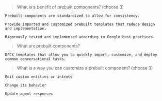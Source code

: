 >What is a benefit of prebuilt components? (choose 3)
```
Prebuilt components are standardized to allow for consistency.
```
```
Provide imported and customized prebuilt templates that reduce design and implementation.
```
```
Rigorously tested and implemented according to Google best practices.
```

>What are prebuilt components?
```
DFCX templates that allow you to quickly import, customize, and deploy common conversational tasks.
```

>What is a way you can customize a prebuilt component? (choose 3)
```
Edit custom entities or intents
```
```
Change its behavior
```
```
Update agent responses
```